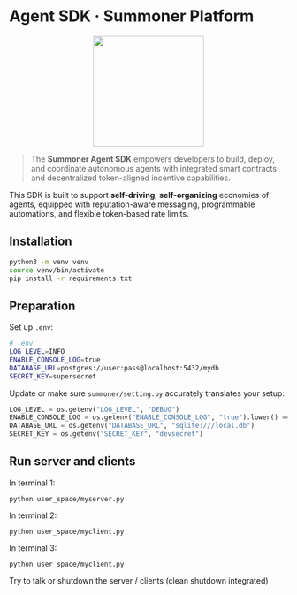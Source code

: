 # Agent SDK · Summoner Platform

<p align="center">
<img width="200px" src="img/92a3447d-6925-431e-a2d0-a1ee671cd9bd.png" />
</p>

> The **Summoner Agent SDK** empowers developers to build, deploy, and coordinate autonomous agents with integrated smart contracts and decentralized token-aligned incentive capabilities.

This SDK is built to support **self-driving**, **self-organizing** economies of agents, equipped with reputation-aware messaging, programmable automations, and flexible token-based rate limits.

## Installation

```sh
python3 -m venv venv
source venv/bin/activate
pip install -r requirements.txt
```

## Preparation

Set up `.env`:
```sh
# .env
LOG_LEVEL=INFO
ENABLE_CONSOLE_LOG=true
DATABASE_URL=postgres://user:pass@localhost:5432/mydb
SECRET_KEY=supersecret
```

Update or make sure `summoner/setting.py` accurately translates your setup:
```python
LOG_LEVEL = os.getenv("LOG_LEVEL", "DEBUG")
ENABLE_CONSOLE_LOG = os.getenv("ENABLE_CONSOLE_LOG", "true").lower() == "true"
DATABASE_URL = os.getenv("DATABASE_URL", "sqlite:///local.db")
SECRET_KEY = os.getenv("SECRET_KEY", "devsecret")
```

## Run server and clients

In terminal 1:
```
python user_space/myserver.py
```

In terminal 2:
```
python user_space/myclient.py
```

In terminal 3:
```
python user_space/myclient.py
```

Try to talk or shutdown the server / clients (clean shutdown integrated)